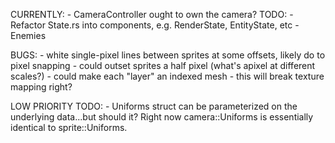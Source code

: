 CURRENTLY:
    - CameraController ought to own the camera?
TODO:
    - Refactor State.rs into components, e.g. RenderState, EntityState, etc
    - Enemies

BUGS:
    - white single-pixel lines between sprites at some offsets, likely do to pixel snapping
        - could outset sprites a half pixel (what's apixel at different scales?)
        - could make each "layer" an indexed mesh
            - this will break texture mapping right?

LOW PRIORITY TODO:
    - Uniforms struct can be parameterized on the underlying data...but should it? Right now camera::Uniforms is essentially identical to sprite::Uniforms.
